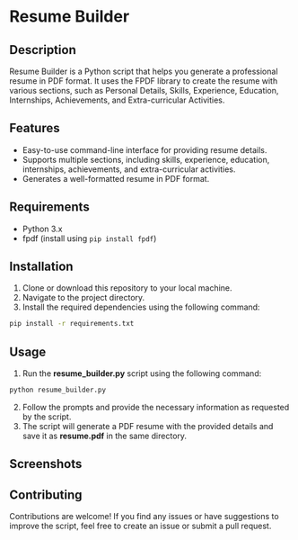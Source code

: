 # Resume Builder

## Description

Resume Builder is a Python script that helps you generate a professional resume in PDF format. It uses the FPDF library to create the resume with various sections, such as Personal Details, Skills, Experience, Education, Internships, Achievements, and Extra-curricular Activities.

## Features

- Easy-to-use command-line interface for providing resume details.
- Supports multiple sections, including skills, experience, education, internships, achievements, and extra-curricular activities.
- Generates a well-formatted resume in PDF format.

## Requirements

- Python 3.x
- fpdf (install using `pip install fpdf`)

## Installation

1. Clone or download this repository to your local machine.
2. Navigate to the project directory.
3. Install the required dependencies using the following command:

```bash
pip install -r requirements.txt
```

## Usage

1. Run the **resume_builder.py** script using the following command:

```bash
python resume_builder.py
```

2. Follow the prompts and provide the necessary information as requested by the script.
3. The script will generate a PDF resume with the provided details and save it as **resume.pdf** in the same directory.

## Screenshots

## Contributing

Contributions are welcome! If you find any issues or have suggestions to improve the script, feel free to create an issue or submit a pull request.